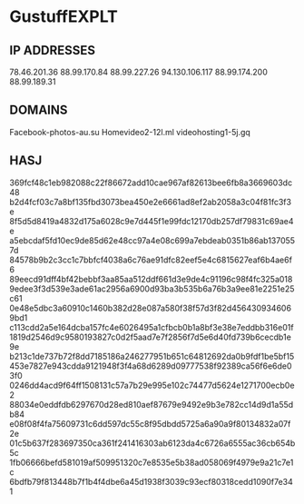 # GustuffEXPLT

## IP ADDRESSES
78.46.201.36
88.99.170.84
88.99.227.26
94.130.106.117
88.99.174.200
88.99.189.31

## DOMAINS
Facebook-photos-au.su
Homevideo2-12l.ml
videohosting1-5j.gq

## HASJ
369fcf48c1eb982088c22f86672add10cae967af82613bee6fb8a3669603dc48
b2d4fcf03c7a8bf135fbd3073bea450e2e6661ad8ef2ab2058a3c04f81fc3f3e
8f5d5d8419a4832d175a6028c9e7d445f1e99fdc12170db257df79831c69ae4e
a5ebcdaf5fd10ec9de85d62e48cc97a4e08c699a7ebdeab0351b86ab1370557d
84578b9b2c3cc1c7bbfcf4038a6c76ae91dfc82eef5e4c6815627eaf6b4ae6f6
89eecd91dff4bf42bebbf3aa85aa512ddf661d3e9de4c91196c98f4fc325a018
9edee3f3d539e3ade61ac2956a6900d93ba3b535b6a76b3a9ee81e2251e25c61
0e48e5dbc3a60910c1460b382d28e087a580f38f57d3f82d4564309346069bd1
c113cdd2a5e164dcba157fc4e6026495a1cfbcb0b1a8bf3e38e7eddbb316e01f
1819d2546d9c9580193827c0d2f5aad7e7f2856f7d5e6d40fd739b6cecdb1e9e
b213c1de737b72f8dd7185186a246277951b651c64812692da0b9fdf1be5bf15
453e7827e943cdda9121948f3f4a68d6289d09777538f92389ca56f6e6de03f0
0246dd4acd9f64ff1508131c57a7b29e995e102c74477d5624e1271700ecb0e2
88034e0eddfdb6297670d28ed810aef87679e9492e9b3e782cc14d9d1a55db84
e08f08f4fa75609731c6dd597dc55c8f95dbdd5725a6a90a9f80134832a07f2e
01c5b637f283697350ca361f241416303ab6123da4c6726a6555ac36cb654b5c
1fb06666befd581019af509951320c7e8535e5b38ad058069f4979e9a21c7e1c
6bdfb79f813448b7f1b4f4dbe6a45d1938f3039c93ecf80318cedd1090f7e341
